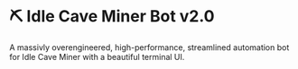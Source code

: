 # ⛏️ Idle Cave Miner Bot v2.0
A massivly overengineered, high-performance, streamlined automation bot for Idle Cave Miner with a beautiful terminal UI.
